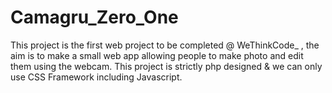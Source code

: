 # Camagru_Zero_One
This project is the first web project to be completed @ WeThinkCode_ , the aim is to make a small web app allowing people to make photo and edit them using the webcam. This project is strictly php designed &amp; we can only use CSS Framework including Javascript.
